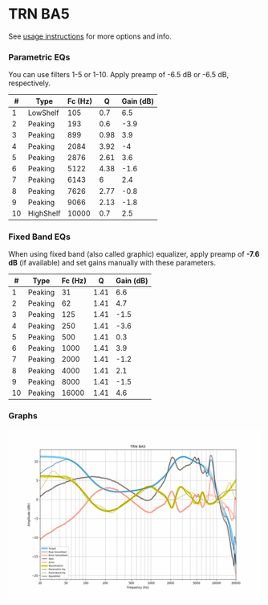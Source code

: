 # TRN BA5
See [usage instructions](https://github.com/jaakkopasanen/AutoEq#usage) for more options and info.

### Parametric EQs
You can use filters 1-5 or 1-10. Apply preamp of -6.5 dB or -6.5 dB, respectively.

|   # | Type      |   Fc (Hz) |    Q |   Gain (dB) |
|-----|-----------|-----------|------|-------------|
|   1 | LowShelf  |       105 | 0.7  |         6.5 |
|   2 | Peaking   |       193 | 0.6  |        -3.9 |
|   3 | Peaking   |       899 | 0.98 |         3.9 |
|   4 | Peaking   |      2084 | 3.92 |        -4   |
|   5 | Peaking   |      2876 | 2.61 |         3.6 |
|   6 | Peaking   |      5122 | 4.38 |        -1.6 |
|   7 | Peaking   |      6143 | 6    |         2.4 |
|   8 | Peaking   |      7626 | 2.77 |        -0.8 |
|   9 | Peaking   |      9066 | 2.13 |        -1.8 |
|  10 | HighShelf |     10000 | 0.7  |         2.5 |

### Fixed Band EQs
When using fixed band (also called graphic) equalizer, apply preamp of **-7.6 dB** (if available) and set gains manually with these parameters.

|   # | Type    |   Fc (Hz) |    Q |   Gain (dB) |
|-----|---------|-----------|------|-------------|
|   1 | Peaking |        31 | 1.41 |         6.6 |
|   2 | Peaking |        62 | 1.41 |         4.7 |
|   3 | Peaking |       125 | 1.41 |        -1.5 |
|   4 | Peaking |       250 | 1.41 |        -3.6 |
|   5 | Peaking |       500 | 1.41 |         0.3 |
|   6 | Peaking |      1000 | 1.41 |         3.9 |
|   7 | Peaking |      2000 | 1.41 |        -1.2 |
|   8 | Peaking |      4000 | 1.41 |         2.1 |
|   9 | Peaking |      8000 | 1.41 |        -1.5 |
|  10 | Peaking |     16000 | 1.41 |         4.6 |

### Graphs
![](./TRN%20BA5.png)
